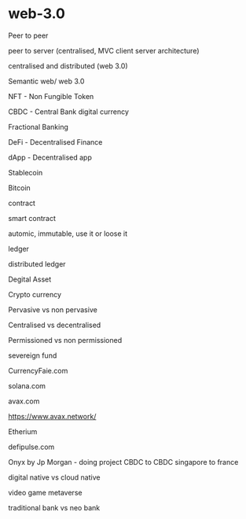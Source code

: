 # web-3.0

Peer to peer

peer to server (centralised, MVC client server architecture)

centralised and distributed (web 3.0)

Semantic web/ web 3.0

NFT - Non Fungible Token

CBDC - Central Bank digital currency

Fractional Banking 

DeFi - Decentralised Finance

dApp - Decentralised app

Stablecoin

Bitcoin


contract

smart contract

automic, immutable, use it or loose it 

ledger

distributed ledger

Degital Asset 

Crypto currency

Pervasive vs non pervasive 

Centralised vs decentralised 

Permissioned vs non permissioned 

severeign fund



CurrencyFaie.com

solana.com

avax.com

https://www.avax.network/

Etherium

defipulse.com

Onyx by Jp Morgan  - doing project CBDC to CBDC singapore to france 


digital native vs cloud native

video game metaverse 

traditional bank vs neo bank





